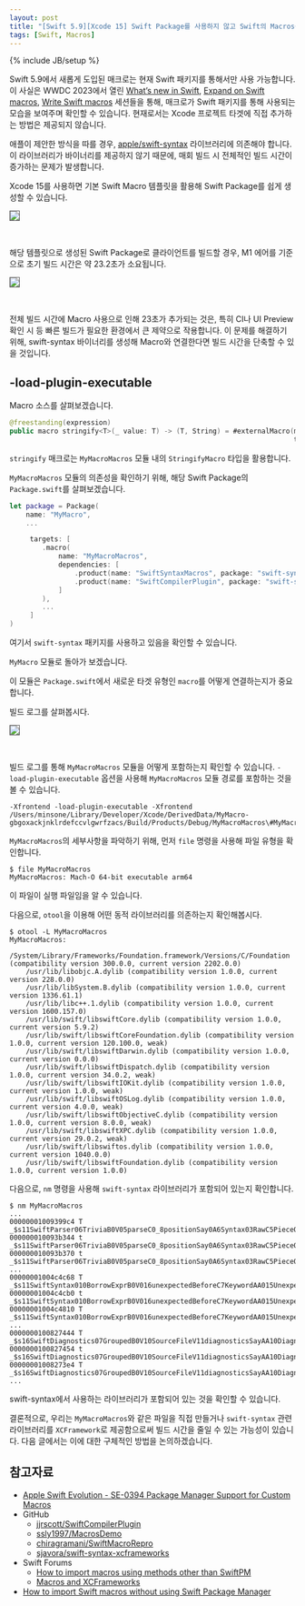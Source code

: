 ```yaml
---
layout: post
title: "[Swift 5.9][Xcode 15] Swift Package를 사용하지 않고 Swift의 Macros를 사용할 수 있을까? (1) - Why"
tags: [Swift, Macros]
---
```

{% include JB/setup %}

Swift 5.9에서 새롭게 도입된 매크로는 현재 Swift 패키지를 통해서만 사용 가능합니다. 이 사실은 WWDC 2023에서 열린 [What’s new in Swift](https://developer.apple.com/videos/play/wwdc2023/10164/), [Expand on Swift macros](https://developer.apple.com/videos/play/wwdc2023/10167/), [Write Swift macros](https://developer.apple.com/videos/play/wwdc2023/10166) 세션들을 통해, 매크로가 Swift 패키지를 통해 사용되는 모습을 보여주며 확인할 수 있습니다. 현재로서는 Xcode 프로젝트 타겟에 직접 추가하는 방법은 제공되지 않습니다.

애플이 제안한 방식을 따를 경우, [apple/swift-syntax](https://github.com/apple/swift-syntax) 라이브러리에 의존해야 합니다. 이 라이브러리가 바이너리를 제공하지 않기 때문에, 매회 빌드 시 전체적인 빌드 시간이 증가하는 문제가 발생합니다.

Xcode 15를 사용하면 기본 Swift Macro 템플릿을 활용해 Swift Package를 쉽게 생성할 수 있습니다. 

<p style="text-align:left;"><img src="{{ site.prod_url }}/image/2023/12/01.png" style="border: 1px solid #555;"/></p><br/>

해당 템플릿으로 생성된 Swift Package로 클라이언트를 빌드할 경우, M1 에어를 기준으로 초기 빌드 시간은 약 23.2초가 소요됩니다.

<p style="text-align:left;"><img src="{{ site.prod_url }}/image/2023/12/02.png" style="border: 1px solid #555;"/></p><br/>

전체 빌드 시간에 Macro 사용으로 인해 23초가 추가되는 것은, 특히 CI나 UI Preview 확인 시 등 빠른 빌드가 필요한 환경에서 큰 제약으로 작용합니다. 이 문제를 해결하기 위해, swift-syntax 바이너리를 생성해 Macro와 연결한다면 빌드 시간을 단축할 수 있을 것입니다.

## -load-plugin-executable

Macro 소스를 살펴보겠습니다. 

```swift
@freestanding(expression)
public macro stringify<T>(_ value: T) -> (T, String) = #externalMacro(module: "MyMacroMacros", 
                                                                      type: "StringifyMacro")
```

`stringify` 매크로는 `MyMacroMacros` 모듈 내의 `StringifyMacro` 타입을 활용합니다. 

`MyMacroMacros` 모듈의 의존성을 확인하기 위해, 해당 Swift Package의 `Package.swift`를 살펴보겠습니다.

```swift
let package = Package(
    name: "MyMacro",
    ...

     targets: [
        .macro(
            name: "MyMacroMacros",
            dependencies: [
                .product(name: "SwiftSyntaxMacros", package: "swift-syntax"),
                .product(name: "SwiftCompilerPlugin", package: "swift-syntax")
            ]
        ),
        ...
     ]
)
```

여기서 `swift-syntax` 패키지를 사용하고 있음을 확인할 수 있습니다.

`MyMacro` 모듈로 돌아가 보겠습니다. 

이 모듈은 `Package.swift`에서 새로운 타겟 유형인 `macro`를 어떻게 연결하는지가 중요합니다.

빌드 로그를 살펴봅시다.

<p style="text-align:left;"><img src="{{ site.prod_url }}/image/2023/12/03.png" style="border: 1px solid #555;"/></p><br/>

빌드 로그를 통해 `MyMacroMacros` 모듈을 어떻게 포함하는지 확인할 수 있습니다. `-load-plugin-executable` 옵션을 사용해 `MyMacroMacros` 모듈 경로를 포함하는 것을 볼 수 있습니다.

```
-Xfrontend -load-plugin-executable -Xfrontend /Users/minsone/Library/Developer/Xcode/DerivedData/MyMacro-gbgoxackjnklrdefccvlgwrfzacs/Build/Products/Debug/MyMacroMacros\#MyMacroMacros
```

`MyMacroMacros`의 세부사항을 파악하기 위해, 먼저 `file` 명령을 사용해 파일 유형을 확인합니다.

```shell
$ file MyMacroMacros
MyMacroMacros: Mach-O 64-bit executable arm64
```

이 파일이 실행 파일임을 알 수 있습니다.

다음으로, `otool`을 이용해 어떤 동적 라이브러리를 의존하는지 확인해봅시다.

```shell
$ otool -L MyMacroMacros
MyMacroMacros:
	/System/Library/Frameworks/Foundation.framework/Versions/C/Foundation (compatibility version 300.0.0, current version 2202.0.0)
	/usr/lib/libobjc.A.dylib (compatibility version 1.0.0, current version 228.0.0)
	/usr/lib/libSystem.B.dylib (compatibility version 1.0.0, current version 1336.61.1)
	/usr/lib/libc++.1.dylib (compatibility version 1.0.0, current version 1600.157.0)
	/usr/lib/swift/libswiftCore.dylib (compatibility version 1.0.0, current version 5.9.2)
	/usr/lib/swift/libswiftCoreFoundation.dylib (compatibility version 1.0.0, current version 120.100.0, weak)
	/usr/lib/swift/libswiftDarwin.dylib (compatibility version 1.0.0, current version 0.0.0)
	/usr/lib/swift/libswiftDispatch.dylib (compatibility version 1.0.0, current version 34.0.2, weak)
	/usr/lib/swift/libswiftIOKit.dylib (compatibility version 1.0.0, current version 1.0.0, weak)
	/usr/lib/swift/libswiftOSLog.dylib (compatibility version 1.0.0, current version 4.0.0, weak)
	/usr/lib/swift/libswiftObjectiveC.dylib (compatibility version 1.0.0, current version 8.0.0, weak)
	/usr/lib/swift/libswiftXPC.dylib (compatibility version 1.0.0, current version 29.0.2, weak)
	/usr/lib/swift/libswiftos.dylib (compatibility version 1.0.0, current version 1040.0.0)
	/usr/lib/swift/libswiftFoundation.dylib (compatibility version 1.0.0, current version 1.0.0)
```

다음으로, `nm` 명령을 사용해 `swift-syntax` 라이브러리가 포함되어 있는지 확인합니다.

```shell
$ nm MyMacroMacros
...
00000001009399c4 T _$s11SwiftParser06TriviaB0V05parseC0_8positionSay0A6Syntax03RawC5PieceOGAF0F4TextV_AF0C8PositionOtFZ
000000010093b344 t _$s11SwiftParser06TriviaB0V05parseC0_8positionSay0A6Syntax03RawC5PieceOGAF0F4TextV_AF0C8PositionOtFZSbs7UnicodeO6ScalarVXEfU0_
000000010093b370 t _$s11SwiftParser06TriviaB0V05parseC0_8positionSay0A6Syntax03RawC5PieceOGAF0F4TextV_AF0C8PositionOtFZSbs7UnicodeO6ScalarVXEfU1_
...
00000001004c4c68 T _$s11SwiftSyntax010BorrowExprB0V016unexpectedBeforeC7KeywordAA015UnexpectedNodesB0VSgvM
00000001004c4cb0 t _$s11SwiftSyntax010BorrowExprB0V016unexpectedBeforeC7KeywordAA015UnexpectedNodesB0VSgvM.resume.0
00000001004c4810 T _$s11SwiftSyntax010BorrowExprB0V016unexpectedBeforeC7KeywordAA015UnexpectedNodesB0VSgvg
...
0000000100827444 T _$s16SwiftDiagnostics07GroupedB0V10SourceFileV11diagnosticsSayAA10DiagnosticVGvM
0000000100827454 t _$s16SwiftDiagnostics07GroupedB0V10SourceFileV11diagnosticsSayAA10DiagnosticVGvM.resume.0
00000001008273e4 T _$s16SwiftDiagnostics07GroupedB0V10SourceFileV11diagnosticsSayAA10DiagnosticVGvg
...
```

swift-syntax에서 사용하는 라이브러리가 포함되어 있는 것을 확인할 수 있습니다.

결론적으로, 우리는 `MyMacroMacros`와 같은 파일을 직접 만들거나 `swift-syntax` 관련 라이브러리를 `XCFramework`로 제공함으로써 빌드 시간을 줄일 수 있는 가능성이 있습니다. 다음 글에서는 이에 대한 구체적인 방법을 논의하겠습니다.

## 참고자료

* [Apple Swift Evolution - SE-0394 Package Manager Support for Custom Macros](https://github.com/apple/swift-evolution/blob/main/proposals/0394-swiftpm-expression-macros.md)
* GitHub
  * [jjrscott/SwiftCompilerPlugin](https://github.com/jjrscott/SwiftCompilerPlugin)
  * [ssly1997/MacrosDemo](https://github.com/ssly1997/MacrosDemo)
  * [chiragramani/SwiftMacroRepro](https://github.com/chiragramani/SwiftMacroRepro)
  * [sjavora/swift-syntax-xcframeworks](https://github.com/sjavora/swift-syntax-xcframeworks)
* Swift Forums
  * [How to import macros using methods other than SwiftPM](https://forums.swift.org/t/how-to-import-macros-using-methods-other-than-swiftpm)
  * [Macros and XCFrameworks](https://forums.swift.org/t/macros-and-xcframeworks)
* [How to import Swift macros without using Swift Package Manager](https://www.polpiella.dev/binary-swift-macros)